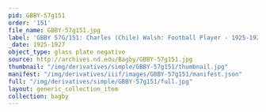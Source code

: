 ```yaml
---
pid: GBBY-57g151
order: '151'
file_name: GBBY-57g151.jpg
label: 'GBBY 57G/151: Charles (Chile) Walsh: Football Player - 1925-1927'
_date: 1925-1927
object_type: glass plate negative
source: http://archives.nd.edu/Bagby/GBBY-57g151.jpg
thumbnail: "/img/derivatives/simple/GBBY-57g151/thumbnail.jpg"
manifest: "/img/derivatives/iiif/images/GBBY-57g151/manifest.json"
full: "/img/derivatives/simple/GBBY-57g151/full.jpg"
layout: generic_collection_item
collection: bagby
---
```

